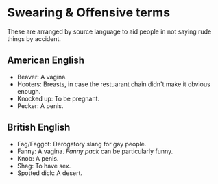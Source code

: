 # Swearing & Offensive terms

These are arranged by source language to aid people in not saying rude things
by accident.

## American English

* Beaver: A vagina.
* Hooters: Breasts, in case the restuarant chain didn't make it obvious enough.
* Knocked up: To be pregnant. 
* Pecker: A penis.

## British English

* Fag/Faggot: Derogatory slang for gay people.
* Fanny: A vagina. *Fanny pack* can be particularly funny.
* Knob: A penis.
* Shag: To have sex.
* Spotted dick: A desert.
